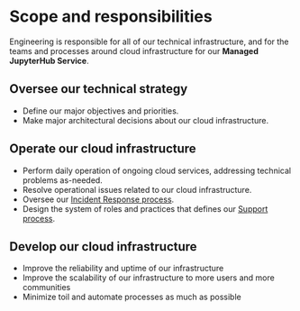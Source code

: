 # Scope and responsibilities

Engineering is responsible for all of our technical infrastructure, and for the teams and processes around cloud infrastructure for our **Managed JupyterHub Service**.

## Oversee our technical strategy

- Define our major objectives and priorities.
- Make major architectural decisions about our cloud infrastructure.

## Operate our cloud infrastructure

- Perform daily operation of ongoing cloud services, addressing technical problems as-needed.
- Resolve operational issues related to our cloud infrastructure.
- Oversee our [Incident Response process](../projects/managed-hubs/incidents.md).
- Design the system of roles and practices that defines our [Support process](../projects/managed-hubs/support.md).

## Develop our cloud infrastructure

- Improve the reliability and uptime of our infrastructure
- Improve the scalability of our infrastructure to more users and more communities
- Minimize toil and automate processes as much as possible
